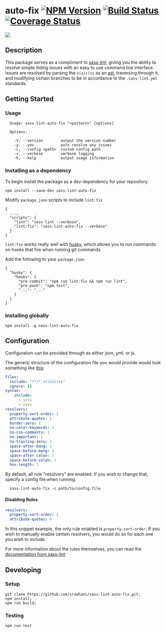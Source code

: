 # auto-fix  [![NPM Version](https://badge.fury.io/js/sass-lint-auto-fix.svg?style=flat)](https://npmjs.org/package/sass-lint-auto-fix) [![Build Status](https://travis-ci.org/srowhani/sass-lint-auto-fix.svg?branch=master)](https://travis-ci.org/srowhani/sass-lint-auto-fix/) [![Coverage Status](https://coveralls.io/repos/github/srowhani/sass-lint-auto-fix/badge.svg?branch=master)](https://coveralls.io/github/srowhani/sass-lint-auto-fix?branch=master)
![](https://i.imgur.com/mpxlhLX.png)

## Description
This package serves as a compliment to [sass-lint](https://github.com/sasstools/sass-lint), giving you the ability to resolve
simple linting issues with an easy to use command line interface. Issues are resolved by parsing the `s(a|c)ss` as an [ast](https://github.com/tonyganch/gonzales-pe), traversing through it, and modifying certain branches to be in accordance to the `.sass-lint.yml` standards.

## Getting Started

### Usage

```
  Usage: sass-lint-auto-fix "<pattern>" [options]

  Options:

    -V, --version        output the version number
    -y, --yes            auto resolve any issues
    -c, --config <path>  custom config path
    -v, --verbose        verbose logging
    -h, --help           output usage information
```    


### Installing as a dependency

To begin install the package as a dev-dependency for your repository.

```
npm install --save-dev sass-lint-auto-fix
```

Modify `package.json` scripts to include `lint:fix`

```
{
  ...,
  "scripts": {
    "lint": "sass-lint --verbose",
    "lint:fix": "sass-lint-auto-fix --verbose"
  }
}
```

`lint:fix` works really well with [husky](https://github.com/typicode/husky), which allows you to run commands on hooks that fire when 
running git commands

Add the following to your `package.json`
```
{
  "husky": {
    "hooks": {
      "pre-commit": "npm run lint:fix && npm run lint",
      "pre-push": "npm test",
      "...": "..."
    }
  }
}
```

### Installing globally

```
npm install -g sass-lint-auto-fix
```

## Configuration

Configuration can be provided through as either json, yml, or js.

The generic structure of the configuration file you would provide would look something like [this](https://github.com/srowhani/sass-lint-auto-fix/blob/master/src/config/default.yml):

```yml
files:
  include: "**/*.s+(a|c)ss"
  ignore: []
syntax:
    include:
      - scss
      - sass
resolvers:
  property-sort-order: 1
  attribute-quotes: 1
  border-zero: 1
  no-color-keywords: 1
  no-css-comments: 1
  no-important: 1
  no-trailing-zero: 1
  space-after-bang: 1
  space-before-bang: 1
  space-after-colon: 1
  space-before-colon: 1
  hex-length: 1
```

By default, all rule "resolvers" are enabled. If you wish to change that, specify a config file when running.

```
  sass-lint-auto-fix -c path/to/config.file
```

#### Disabling Rules

```yml
resolvers:
  property-sort-order: 1
  attribute-quotes: 0
```

In this snippet example, the only rule enabled is `property-sort-order`. If you wish to manually enable certain resolvers, you would do so for each one you wish to include.

For more information about the rules themselves, you can read the [documentation from sass-lint](https://github.com/sasstools/sass-lint/tree/develop/docs/rules)

## Developing

### Setup
```
git clone https://github.com/srowhani/sass-lint-auto-fix.git;
npm install;
npm run build;
```
### Testing

```
npm run test
```

